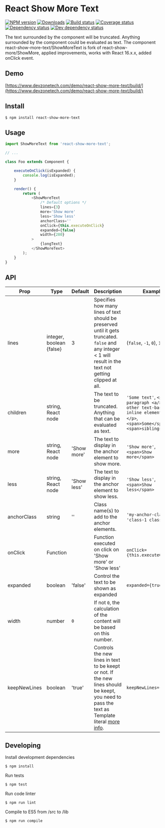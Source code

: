 # React Show More Text
[![NPM version][npm-image]][npm-url]
[![Downloads][downloads-image]][npm-url]
[![Build status][travis-image]][travis-url]
[![Coverage status][coveralls-image]][coveralls-url]
[![Dependency status][david-dm-image]][david-dm-url]
[![Dev dependency status][david-dm-dev-image]][david-dm-dev-url]

The text surrounded by the component will be truncated. Anything surrounded by the component could be evaluated as text. The component react-show-more-text/ShowMoreText is fork of react-show-more/ShowMore, applied improvements, works with React 16.x.x, added onClick event.

## Demo
[https://www.devzonetech.com/demo/react-show-more-text/build/](https://www.devzonetech.com/demo/react-show-more-text/build/)

## Install
```
$ npm install react-show-more-text
```

## Usage
```js
import ShowMoreText from 'react-show-more-text';

// ...

class Foo extends Component {

    executeOnClick(isExpanded) {
        console.log(isExpanded);
    }

    render() {
        return (
            <ShowMoreText
                /* Default options */
                lines={3}
                more='Show more'
                less='Show less'
                anchorClass=''
                onClick={this.executeOnClick}
                expanded={false}
                width={280}
            >
                {longText}
            </ShowMoreText>
        );
    }
}
```

## API
| Prop | Type | Default | Description | Example |
| ---- | ---- | ------- | ----------- | ------- |
| lines | integer, boolean {false} | 3 | Specifies how many lines of text should be preserved until it gets truncated. `false` and any integer < 1 will result in the text not getting clipped at all. | (`false`, `-1`, `0`), `1`, ...  |
| children | string, React node | | The text to be truncated. Anything that can be evaluated as text. | `'Some text'`, `<p>Some paragraph <a/>with other text-based inline elements<a></p>`, `<span>Some</span><span>siblings</span>` |
| more | string, React node | 'Show more' | The text to display in the anchor element to show more. | `'Show more'`, `<span>Show more</span>`
| less | string, React node | 'Show less' | The text to display in the anchor element to show less. | `'Show less'`, `<span>Show less</span>`
| anchorClass | string | '' | Class name(s) to add to the anchor elements. | `'my-anchor-class'`, `'class-1 class-2'`
| onClick | Function | | Function executed on click on 'Show more' or 'Show less' | `onClick={this.executeOnClick}`
| expanded | boolean | 'false' | Control the text to be shown as expanded | `expanded={true}`
| width | number | `0` | If not `0`, the calculation of the content will be based on this number. | |
| keepNewLines | boolean | 'true' | Controls the new lines in text to be keept or not. If the new lines should be keept, you need to pass the text as Template literal [more info](https://developer.mozilla.org/en-US/docs/Web/JavaScript/Reference/Template_literals). | `keepNewLines={true}`

## Developing
Install development dependencies
```
$ npm install
```

Run tests
```
$ npm test
```

Run code linter
```
$ npm run lint
```

Compile to ES5 from /src to /lib
```
$ npm run compile
```

[npm-url]: https://npmjs.org/package/react-show-more-text
[downloads-image]: http://img.shields.io/npm/dm/react-show-more-text.svg
[npm-image]: https://badge.fury.io/js/react-show-more-text.svg
[travis-url]: https://travis-ci.org/One-com/react-show-more-text
[travis-image]: http://img.shields.io/travis/One-com/react-show-more-text.svg
[coveralls-url]:https://coveralls.io/r/One-com/react-show-more-text
[coveralls-image]:https://coveralls.io/repos/One-com/react-show-more-text/badge.svg
[david-dm-url]:https://david-dm.org/One-com/react-show-more-text
[david-dm-image]:https://david-dm.org/One-com/react-show-more-text.svg
[david-dm-dev-url]:https://david-dm.org/One-com/react-show-more-text#info=devDependencies
[david-dm-dev-image]:https://david-dm.org/One-com/react-show-more-text/dev-status.svg
